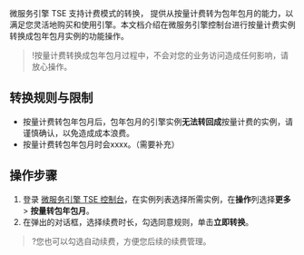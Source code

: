 微服务引擎 TSE 支持计费模式的转换， 提供从按量计费转为包年包月的能力，以满足您灵活地购买和使用引擎。本文档介绍在微服务引擎控制台进行按量计费实例转换成包年包月实例的功能操作。

>!按量计费转换成包年包月过程中，不会对您的业务访问造成任何影响，请放心操作。

## 转换规则与限制
- 按量计费转包年包月后，包年包月的引擎实例**无法转回成**按量计费的实例，请谨慎确认，以免造成成本浪费。
- 按量计费转包年包月时会xxxx。（需要补充）


## 操作步骤
1. 登录 [微服务引擎 TSE 控制台](https://console.cloud.tencent.com/tse)，在实例列表选择所需实例，在**操作**列选择**更多** > **按量转包年包月**。
2. 在弹出的对话框，选择续费时长，勾选同意规则，单击**立即转换**。
>?您也可以勾选自动续费，方便您后续的续费管理。
>
